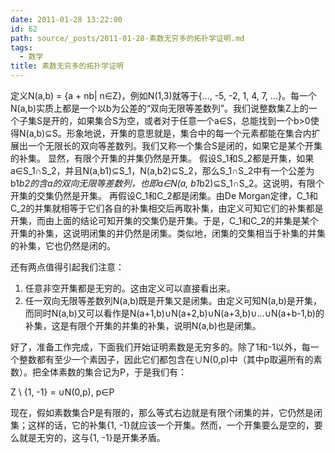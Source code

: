 ```yaml
---
date: 2011-01-28 13:22:00
id: 62
path: source/_posts/2011-01-28-素数无穷多的拓扑学证明.md
tags:
  - 数学
title: 素数无穷多的拓扑学证明
---
```


定义N(a,b) = {a + nb| n∈Z}，例如N(1,3)就等于{..., -5, -2, 1, 4, 7, ...}。每一个N(a,b)实质上都是一个以b为公差的“双向无限等差数列”。我们说整数集Z上的一个子集S是开的，如果集合S为空，或者对于任意一个a∈S，总能找到一个b>0使得N(a,b)⊆S。形象地说，开集的意思就是，集合中的每一个元素都能在集合内扩展出一个无限长的双向等差数列。我们又称一个集合S是闭的，如果它是某个开集的补集。
显然，有限个开集的并集仍然是开集。
假设S_1和S_2都是开集，如果a∈S_1∩S_2，并且N(a,b1)⊆S_1，N(a,b2)⊆S_2，那么S_1∩S_2中有一个公差为b1*b2的含a的双向无限等差数列，也即a∈N(a, b1*b2)⊆S_1∩S_2。这说明，有限个开集的交集仍然是开集。
再假设C_1和C_2都是闭集。由De Morgan定律，C_1和C_2的并集就相等于它们各自的补集相交后再取补集，由定义可知它们的补集都是开集，而由上面的结论可知开集的交集仍是开集。于是，C_1和C_2的并集是某个开集的补集，这说明闭集的并仍然是闭集。类似地，闭集的交集相当于补集的并集的补集，它也仍然是闭的。

还有两点值得引起我们注意：
1. 任意非空开集都是无穷的。这由定义可以直接看出来。
2. 任一双向无限等差数列N(a,b)既是开集又是闭集。由定义可知N(a,b)是开集，而同时N(a,b)又可以看作是N(a+1,b)∪N(a+2,b)∪N(a+3,b)∪...∪N(a+b-1,b)的补集，这是有限个开集的并集的补集，说明N(a,b)也是闭集。


好了，准备工作完成，下面我们开始证明素数是无穷多的。除了1和-1以外，每一个整数都有至少一个素因子，因此它们都包含在∪N(0,p)中（其中p取遍所有的素数）。把全体素数的集合记为P，于是我们有：

Z \ {1, -1} = ∪N(0,p), p∈P

现在，假如素数集合P是有限的，那么等式右边就是有限个闭集的并，它仍然是闭集；这样的话，它的补集{1, -1}就应该一个开集。然而，一个开集要么是空的，要么就是无穷的，这与{1, -1}是开集矛盾。